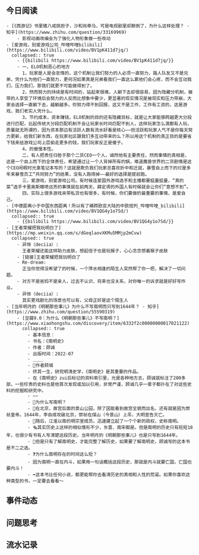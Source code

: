 ## 今日阅读
	- [《西游记》书里猪八戒挑担子，沙和尚牵马，可是电视剧里却颠倒了，为什么这样处理？ - 知乎](https://www.zhihu.com/question/33169969)
		- 影视动画改编会为了强化人物形象做一些改动
	- [爱游戏，别爱游戏公司_哔哩哔哩bilibili](https://www.bilibili.com/video/BV1pK411d7jq/)
	  collapsed:: true
		- {{bilibili https://www.bilibili.com/video/BV1pK411d7jq/}}
		- 一，ELO机制恶心的地方
		  1，玩家是人是会怠惰的，这个机制让我们努力的人必须一直努力，路人队友又不是兄弟，凭什么为他们一直努力，更何况如果真是兄弟看我们一直这么累他们会心疼，而不会互动我们，压力我们，那我们就更不可能做得到了。
		  2，然而努力的持续是有时间的，站起来很难，人躺下去却很容易，因为隐藏分机制，被带的人享受了环境后会努力的人反而比想象中要少，更显著的现实情况是被现实和压力带崩，大家会选择一直躺下去，越躺越多。你努力得不到回报，这又不是工作，工作有工资的，这是游戏，我们老实人凭什么。
		  3，节约成本，资本赚钱，ELO机制的目的还有隐藏目标，就是让大家能够跨越更大分段进行匹配，比起传统大分段匹配机制不会让玩家长时间匹配不到人，这样玩家怎么滴都有人玩，质量就无所谓的，因为资本那边有活跃人数有流水好看是核心——但活跃和玩家人气不是你每天努力更新，给我们新东西，在玩家社区跟我们多互动带来的么？所以用这个机制的真正目的是要省下钱来给游戏公司上层偷走更多的钱，我们玩家反正是傻子。
		  4，的傲慢本性。
		  二，有人把责任归咎于那个二货CEO一个人，诚然他有主要责任，然而事情的真相是，这是一个自上而下的全体责任，希望通过让一个人背掉所有的锅，难道魔兽世界的二货剧情是这个CEO闲暇时光拿笔记本写的？这就是欺负我们玩家总喜欢折中和迁就，暴雪自上而下的烂是多年来暴雪员工“共同努力”的结果，没有人跑得掉——最好的选择是提前跑。
		  三，爱游戏，别爱游戏公司。有时候连爱国外游戏选手和主播都要掂量掂量，“真的菜”选手卡里奥斯瞎喷远芳的事情就在前两天，薛定谔的外国人有时候就会让你们“意想不到”。
		  四，实际上很多游戏夹带私货也有很多，有时候，你们要做的最重要的事情，是爱自己。
	- [中德距离小于中国东西距离！所以有了横跨欧亚大陆的中欧班列_哔哩哔哩_bilibili](https://www.bilibili.com/video/BV1QG4y1o7Sd/)
	  collapsed:: true
		- {{bilibili https://www.bilibili.com/video/BV1QG4y1o7Sd/}}
	- [王者荣耀把我玩明白了](https://mp.weixin.qq.com/s/dGeqlaovXKMu5MMjp2mCvw)
	  collapsed:: true
		- 异恒（deciia）:
		  王者荣耀还能这样助力皮肤，想起侄子也是玩猴子，心心念念想着猴子皮肤
		- [链接]王者荣耀把我玩明白了
		- Re-dream:
		  正当你觉得没希望了的时候，一个萍水相逢的陌生人突然帮了你一把，解决了一切问题。
		- 对方不是爸妈不是亲人，过去不认识、将来也没关系，对你唯一的诉求就是好好写作业。
		- 异恒（deciia）:
		  其实更戏剧化的场景也可以有，父母正好是这个陌生人
	- [当年明月的《明朝那些事儿》为什么不写南明而只写到1644年？ - 知乎](https://www.zhihu.com/question/55590319)
		- [豆瓣9.0｜为什么《明朝那些事儿》不写南明？](https://www.xiaohongshu.com/discovery/item/6332f2c00000000017021122)
		  collapsed:: true
			- 基本信息：
			- 书名：《南明史》
			- 作者：顾诚
			- 出版时间：2022-07
			- ____
			- 🤔️作者顾城
			- 终其一生，研究明清史学，《南明史》是其重要的作品。
			- 在《南明史》zui后标记的资料索引里，光是各种地方志，顾诚就标注了200多部，一些珍贵的史料也是他首次发现或加以引用，非常严谨，顾诚几乎一辈子都扑在了对这些史料的挖掘和研究中。
			- ——
			- 🤔️为什么写南明？
			- 🔗在北京，故宫后面的景山公园，除了因能看到故宫全貌而出名，还有就是因为崇祯皇帝。1644年，李自成攻破北京，崇祯在煤山（今景山）上吊，大明宣告灭亡。
			- 🔖随后，江淮以南的明宗室成员，迅速建立起了一个个新的政权，史称南明。
			- 🗞其实历史上这样的相似情形不少，东晋、南宋都是。但是南明的历史只有短短18年，也很少有书有人写清楚这段历史。当年明月的《明朝那些事儿》也是只写到1644年。
			- 📜但是只有了解南明史，才能完整了解历史，如果要了解南明史，顾诚写的这本书是不二之选。
			- ❓为什么南明存在的时间这么短？
			- 因为南明一直在内斗，如果用一句话概括这段历史，那就是内斗就要亡国，亡国也要内斗！
			- ➡️这本书比任何小说，都更能帮你去看清历史的真相和人性的荒诞。如果你喜欢这种类型的书，一定要去看看～
## 事件动态
## 问题思考
## 流水记录